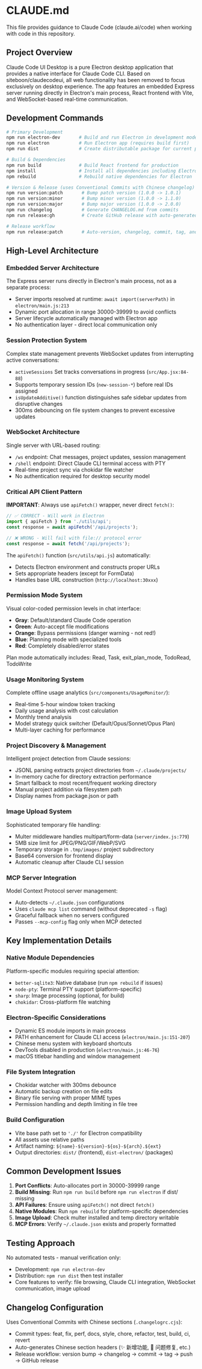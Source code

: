 # CLAUDE.md

This file provides guidance to Claude Code (claude.ai/code) when working with code in this repository.

## Project Overview

Claude Code UI Desktop is a pure Electron desktop application that provides a native interface for Claude Code CLI. Based on siteboon/claudecodeui, all web functionality has been removed to focus exclusively on desktop experience. The app features an embedded Express server running directly in Electron's main process, React frontend with Vite, and WebSocket-based real-time communication.

## Development Commands

```bash
# Primary Development
npm run electron-dev       # Build and run Electron in development mode (recommended)
npm run electron           # Run Electron app (requires build first)
npm run dist               # Create distributable package for current platform

# Build & Dependencies
npm run build              # Build React frontend for production
npm install                # Install all dependencies including Electron
npm rebuild                # Rebuild native dependencies for Electron

# Version & Release (uses Conventional Commits with Chinese changelog)
npm run version:patch       # Bump patch version (1.0.0 -> 1.0.1)
npm run version:minor       # Bump minor version (1.0.0 -> 1.1.0)  
npm run version:major       # Bump major version (1.0.0 -> 2.0.0)
npm run changelog           # Generate CHANGELOG.md from commits
npm run release:gh          # Create GitHub release with auto-generated notes

# Release workflow
npm run release:patch       # Auto-version, changelog, commit, tag, and push
```

## High-Level Architecture

### Embedded Server Architecture
The Express server runs directly in Electron's main process, not as a separate process:
- Server imports resolved at runtime: `await import(serverPath)` in `electron/main.js:213`
- Dynamic port allocation in range 30000-39999 to avoid conflicts
- Server lifecycle automatically managed with Electron app
- No authentication layer - direct local communication only

### Session Protection System
Complex state management prevents WebSocket updates from interrupting active conversations:
- `activeSessions` Set tracks conversations in progress (`src/App.jsx:84-88`)
- Supports temporary session IDs (`new-session-*`) before real IDs assigned
- `isUpdateAdditive()` function distinguishes safe sidebar updates from disruptive changes
- 300ms debouncing on file system changes to prevent excessive updates

### WebSocket Architecture
Single server with URL-based routing:
- `/ws` endpoint: Chat messages, project updates, session management
- `/shell` endpoint: Direct Claude CLI terminal access with PTY
- Real-time project sync via chokidar file watcher
- No authentication required for desktop security model

### Critical API Client Pattern
**IMPORTANT**: Always use `apiFetch()` wrapper, never direct `fetch()`:
```javascript
// ✅ CORRECT - Will work in Electron
import { apiFetch } from './utils/api';
const response = await apiFetch('/api/projects');

// ❌ WRONG - Will fail with file:// protocol error
const response = await fetch('/api/projects');
```

The `apiFetch()` function (`src/utils/api.js`) automatically:
- Detects Electron environment and constructs proper URLs
- Sets appropriate headers (except for FormData)
- Handles base URL construction (`http://localhost:30xxx`)

### Permission Mode System
Visual color-coded permission levels in chat interface:
- **Gray**: Default/standard Claude Code operation
- **Green**: Auto-accept file modifications  
- **Orange**: Bypass permissions (danger warning - not red!)
- **Blue**: Planning mode with specialized tools
- **Red**: Completely disabled/error states

Plan mode automatically includes: Read, Task, exit_plan_mode, TodoRead, TodoWrite

### Usage Monitoring System
Complete offline usage analytics (`src/components/UsageMonitor/`):
- Real-time 5-hour window token tracking
- Daily usage analysis with cost calculation
- Monthly trend analysis
- Model strategy quick switcher (Default/Opus/Sonnet/Opus Plan)
- Multi-layer caching for performance

### Project Discovery & Management
Intelligent project detection from Claude sessions:
- JSONL parsing extracts project directories from `~/.claude/projects/`
- In-memory cache for directory extraction performance
- Smart fallback to most recent/frequent working directory
- Manual project addition via filesystem path
- Display names from package.json or path

### Image Upload System
Sophisticated temporary file handling:
- Multer middleware handles multipart/form-data (`server/index.js:779`)
- 5MB size limit for JPEG/PNG/GIF/WebP/SVG
- Temporary storage in `.tmp/images/` project subdirectory
- Base64 conversion for frontend display
- Automatic cleanup after Claude CLI session

### MCP Server Integration
Model Context Protocol server management:
- Auto-detects `~/.claude.json` configurations
- Uses `claude mcp list` command (without deprecated `-s` flag)
- Graceful fallback when no servers configured
- Passes `--mcp-config` flag only when MCP detected

## Key Implementation Details

### Native Module Dependencies
Platform-specific modules requiring special attention:
- `better-sqlite3`: Native database (run `npm rebuild` if issues)
- `node-pty`: Terminal PTY support (platform-specific)
- `sharp`: Image processing (optional, for build)
- `chokidar`: Cross-platform file watching

### Electron-Specific Considerations
- Dynamic ES module imports in main process
- PATH enhancement for Claude CLI access (`electron/main.js:151-207`)
- Chinese menu system with keyboard shortcuts
- DevTools disabled in production (`electron/main.js:46-76`)
- macOS titlebar handling and window management

### File System Integration
- Chokidar watcher with 300ms debounce
- Automatic backup creation on file edits
- Binary file serving with proper MIME types
- Permission handling and depth limiting in file tree

### Build Configuration
- Vite base path set to `'./'` for Electron compatibility
- All assets use relative paths
- Artifact naming: `${name}-${version}-${os}-${arch}.${ext}`
- Output directories: `dist/` (frontend), `dist-electron/` (packages)

## Common Development Issues

1. **Port Conflicts**: Auto-allocates port in 30000-39999 range
2. **Build Missing**: Run `npm run build` before `npm run electron` if dist/ missing
3. **API Failures**: Ensure using `apiFetch()` not direct `fetch()`
4. **Native Modules**: Run `npm rebuild` for platform-specific dependencies
5. **Image Upload**: Check multer installed and temp directory writable
6. **MCP Errors**: Verify `~/.claude.json` exists and properly formatted

## Testing Approach

No automated tests - manual verification only:
- Development: `npm run electron-dev`
- Distribution: `npm run dist` then test installer
- Core features to verify: file browsing, Claude CLI integration, WebSocket communication, image upload

## Changelog Configuration

Uses Conventional Commits with Chinese sections (`.changelogrc.cjs`):
- Commit types: feat, fix, perf, docs, style, chore, refactor, test, build, ci, revert
- Auto-generates Chinese section headers (✨ 新增功能, 🐛 问题修复, etc.)
- Release workflow: version bump → changelog → commit → tag → push → GitHub release